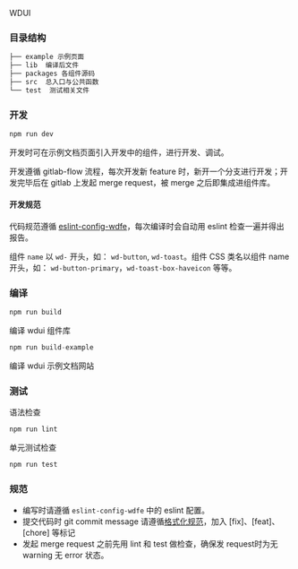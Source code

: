 WDUI

### 目录结构

```bash
├── example 示例页面
├── lib  编译后文件
├── packages 各组件源码
├── src  总入口与公共函数
└── test  测试相关文件
```

### 开发

```javascript
npm run dev
```

开发时可在示例文档页面引入开发中的组件，进行开发、调试。

开发遵循 gitlab-flow 流程，每次开发新 feature 时，新开一个分支进行开发；开发完毕后在 gitlab 上发起 merge request，被 merge 之后即集成进组件库。

#### 开发规范

代码规范遵循 [eslint-config-wdfe](http://git.vdian.net/weidianFE/eslint-config-wdfe/blob/master/index.js)，每次编译时会自动用 eslint 检查一遍并得出报告。

组件 `name` 以 `wd-` 开头，如： `wd-button`, `wd-toast`。组件 CSS 类名以组件 name 开头，如： `wd-button-primary`，`wd-toast-box-haveicon` 等等。

### 编译

```javascript
npm run build
```
编译 wdui 组件库

```javascript
npm run build-example
```
编译 wdui 示例文档网站

### 测试

语法检查

```javascript
npm run lint
```

单元测试检查

```javascript
npm run test
```

### 规范

- 编写时请遵循 `eslint-config-wdfe` 中的 eslint 配置。
- 提交代码时 git commit message 请遵循[格式化规范](http://www.ruanyifeng.com/blog/2016/01/commit_message_change_log.html)，加入 [fix]、[feat]、[chore] 等标记
- 发起 merge request 之前先用 lint 和 test 做检查，确保发 request时为无 warning 无 error 状态。